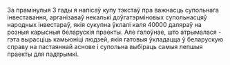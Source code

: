 За прамінулыя 3 гады я напісаў купу тэкстаў пра важнасць супольнага інвеставання, арганізаваў некалькі доўгатэрміновых супольнасцяў народных інвестараў, якія сукупна ўклалі каля 40000 даляраў на розныя карысныя беларускія праекты. Але галоўнае, што атрымалася - гэта вырасціць камьюніці людзей, якія гатовыя ўкладацца ў беларускую справу на пастаяннай аснове і супольна выбіраць самыя лепшыя праекты для падтрымкі.